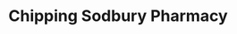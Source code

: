 ---
title: "Chipping Sodbury Pharmacy"
url: /chipping-sodbury/chipping-sodbury-pharmacy/
shop: chemist
---
